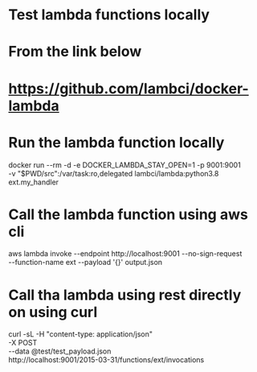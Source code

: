 # Test lambda functions locally

# From the link below
# https://github.com/lambci/docker-lambda

# Run the lambda function locally
docker run --rm -d -e DOCKER_LAMBDA_STAY_OPEN=1 -p 9001:9001 \
  -v "$PWD/src":/var/task:ro,delegated lambci/lambda:python3.8 ext.my_handler

# Call the lambda function using aws cli
aws lambda invoke --endpoint http://localhost:9001 --no-sign-request \
  --function-name ext --payload '{}' output.json

# Call tha lambda using rest directly on using curl
curl -sL -H "content-type: application/json"\
  -X POST \
  --data @test/test_payload.json \
  http://localhost:9001/2015-03-31/functions/ext/invocations

